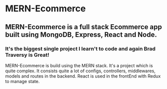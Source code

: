 # MERN-Ecommerce
## MERN-Ecommerce is a full stack Ecommerce app built using MongoDB, Express, React and Node. 
### It's the biggest single project I learn't to code and again Brad Traversy is Great!

MERN-Ecommerce is build using the MERN stack. It's a project which is quite complex. It consists quite a lot of configs, controllers, middlewares, models and routes in the backend. React is used in the frontEnd with Redux to manage state.
